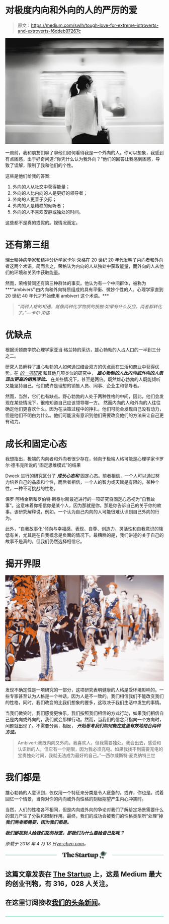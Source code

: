 # 对极度内向和外向的人的严厉的爱

> 原文：<https://medium.com/swlh/tough-love-for-extreme-introverts-and-extroverts-f6ddeb97267c>

![](img/0bb701ff8d33abfe21cbaf611736408e.png)

一周前，我和朋友们聊了聊他们如何看待我是一个外向的人。你可以想象，我感到有点困惑，出于好奇问道:“你凭什么认为我外向？”他们的回答让我感到困惑，导致了误解，限制了我和他们的个性。

这些是他们给我的答案:

1.  外向的人从社交中获得能量；
2.  外向的人比内向的人是更好的领导者；
3.  外向的人更善于交际；
4.  外向的人是糟糕的倾听者；
5.  外向的人不喜欢安静或独处的时间。

这些都不是真的或假的。视情况而定。

# **还有第三组**

瑞士精神病学家和精神分析学家卡尔·荣格在 20 世纪 20 年代发明了内向者和外向者这两个术语。简而言之，荣格认为内向的人从独处中获取能量，而外向的人从他们的环境和关系中获取能量。

然而，荣格赞同还有第三种群体的事实。他认为有一个中间群体，被称为***“ambivers”:由内向和外向特质组成的具有平衡、微妙个性的人。心理学家直到 20 世纪 40 年代才开始使用 ambivert 这个术语。***

> *“两种人格的相遇，就像两种化学物质的接触:如果有什么反应，两者都转化了。”—卡尔·荣格*

# **优缺点**

根据沃顿商学院心理学家亚当·格兰特的采访，雄心勃勃的人占人口的一半到三分之二。

研究人员解释了雄心勃勃的人如何通过结合双方的优点而在生活和商业中获得优势。在 [*的一项研究*](http://journals.sagepub.com/doi/abs/10.1177/0956797612463706) 和其他几项类似的研究中， ***雄心勃勃的人比内向或外向的人表现出更高的销售活动。*** 在某些情况下，甚至是两倍。既然雄心勃勃的人既能倾听又能坚持自己，他们或许是理想的销售人员、同事、企业主和领导者。

然而，当然，它们也有缺点。野心勃勃的人处于两种性格的中间，因此，他们会发现在某些情况下，很难知道自己应该领导哪一方。 然而内向的人和外向的人往往确定他们更喜欢什么。因为在决策过程中的挣扎，他们可能会发现自己没有动力，但是他们不明白为什么。他们可能没有意识到他们需要改变他们的方法来让自己更有动力。

# **成长和固定心态**

我想指出，极端的内向者和外向者很少存在，倾向于极端人格可能是心理学家卡罗尔·德韦克所说的“固定思维模式”的结果

Dweck 进行的研究区分了 ***成长心态和*** 固定心态。前者相信，一个人可以通过努力培养自己的品质和个性，而后者相信，一个人的智力或天赋是有限的，某种个性，一种不可挑战的性格。

保罗·阿特金斯和罗伯特·斯泰尔斯最近进行的一项研究将固定心态视为“自我故事”。这意味着你相信你是某个人，因为那就是你，那是你告诉自己的关于你的故事。该研究解释说，例如，一个认为自己内向的人可能很难认识到自己外向的行为。

此外，“自我故事化”倾向与幸福感、表现、自尊、创造力、灵活性和自我意识的降低有关，尤其是在自我概念是负面的情况下。最糟糕的是，我们讲述的关于自己的故事不是真的，但我们仍然选择相信它。

# **揭开界限**

![](img/eb0aff6edb6d5ad48d5d51d421dac856.png)

发现不确定性是一项研究的一部分，这项研究表明健康的人格是受环境影响的。一些专家甚至认为人格是一个神话，因为人是不一致的。我们相信我们不能改变我们的性格，同时，我们改变的比我们想象的要多，这取决于我们生活中发生的事情。

当我们微笑时，我们感觉更快乐，我们按照我们相信的方式行动，如果我们相信自己是内向或外向的，我们就会那样行动。然而，当我们的信念只指向一个方向时，问题就出现了。不需要分离，相反， ***开始思考我们如何能在这里有效地结合两种方法。***

> Ambivert:我既内向又外向。我喜欢人，但我需要独处。我会出去，感受和认识新的人，但它有一个期限，因为我必须充电。如果我找不到需要充电的宝贵独处时间，我就无法成为最好的自己。”—西尔威斯特·麦克纳特三世

# **我们都是**

雄心勃勃的人意识到，仅仅用一个特征来分类是令人疲惫的。或许，你也是。试着回忆一个情景，当你对你的内向或外向性格的刻板期望产生内心冲突时。

当然，人们的性格各不相同，但是内向或外向的争论对我们了解给定场景需要什么的潜力产生了分裂和限制作用。最终，我们的成功会被我们的性格类型所“处理”掉 ***我们两者都需要，因为我们都是。***

***我们鄙视别人给我们贴的标签，那我们为什么要给自己贴呢？***

*原载于 2018 年 4 月 13 日*[*ye-chen.com*](https://ye-chen.com/tough-love-for-extreme-introverts-and-extroverts/)*。*

[![](img/308a8d84fb9b2fab43d66c117fcc4bb4.png)](https://medium.com/swlh)

## 这篇文章发表在 [The Startup](https://medium.com/swlh) 上，这是 Medium 最大的创业刊物，有 316，028 人关注。

## 在这里订阅接收[我们的头条新闻](http://growthsupply.com/the-startup-newsletter/)。

[![](img/b0164736ea17a63403e660de5dedf91a.png)](https://medium.com/swlh)